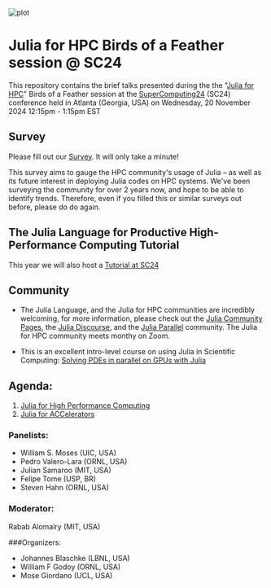 ![plot](./assets/banner.png)


# Julia for HPC Birds of a Feather session @ SC24

This repository contains the brief talks presented during the the "[Julia for
HPC](https://sc24.conference-program.com/presentation/?id=bof136&sess=sess648)" Birds of a
Feather session at the
[SuperComputing24](https://sc24.supercomputing.org/)
(SC24) conference held in Atlanta (Georgia, USA) on Wednesday, 20 November 2024
12:15pm - 1:15pm EST

## Survey

Please fill out our [Survey](https://forms.gle/QyJZuFqov6zFm1UUA). It will only take a
minute!

This survey aims to gauge the HPC community's usage of Julia – as well as its future
interest in deploying Julia codes on HPC systems. We've been surveying the community for
over 2 years now, and hope to be able to identify trends. Therefore, even if you filled 
this or similar surveys out before, please do do again.

## The Julia Language for Productive High-Performance Computing Tutorial

This year we will also host a [Tutorial at SC24](https://github.com/JuliaParallel/julia-hpc-tutorial-sc24)

## Community

* The Julia Language, and the Julia for HPC communities are incredibly welcoming, for
more information, please check out the [Julia Community Pages](https://julialang.org/community/),
the [Julia Discourse](https://discourse.julialang.org/),
and the [Julia Parallel](https://juliaparallel.org/) community. The Julia for HPC
community meets monthy on Zoom.

* This is an excellent intro-level course on using Julia in Scientific Computing:
[Solving PDEs in parallel on GPUs with Julia](https://pde-on-gpu.vaw.ethz.ch/)

## Agenda:
1. [Julia for High Performance Computing](./SC24-BoF-Julia.pptx.pdf)
2. [Julia for ACCelerators](./Julia%20for%20ACCelerators%20(JACC)-BoF.pptx.pdf)

### Panelists: 

- William S. Moses (UIC, USA)
- Pedro Valero-Lara  (ORNL, USA)
- Julian Samaroo (MIT, USA)
- Felipe Tome (USP, BR)
- Steven Hahn (ORNL, USA)

### Moderator:

Rabab Alomairy (MIT, USA)

###Organizers:

- Johannes Blaschke (LBNL, USA)
- William F Godoy (ORNL, USA)
- Mose Giordano (UCL, USA)
